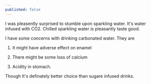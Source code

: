 ```yaml
---
published: false
---
```


I was pleasently surprised to stumble upon sparkling water. It's water infused with CO2. Chilled sparkling water is pleasantly taste good. 

I have some concerns with drinking carbonated water. They are

1. It might have adverse effect on enamel 

2. There might be some loss of calcium

3. Acidity in stomach. 

Though It's definately better choice than sugare infused drinks.